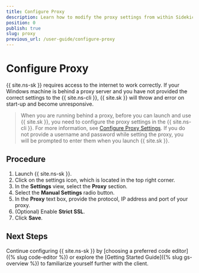 ```yaml
---
title: Configure Proxy
description: Learn how to modify the proxy settings from within Sidekick
position: 0
publish: true
slug: proxy
previous_url: /user-guide/configure-proxy
---
```


# Configure Proxy

{{ site.ns-sk }} requires access to the internet to work correctly. If your Windows machine is behind a proxy server and you have not provided the correct settings to the {{ site.ns-cli }}, {{ site.sk }} will throw and error on start-up and become unresponsive. 

> When you are running behind a proxy, before you can launch and use {{ site.sk }}, you need to configure the proxy settings in the {{ site.ns-cli }}. For more information, see [Configure Proxy Settings](https://github.com/NativeScript/nativescript-cli#configure-proxy-settings). If you do not provide a username and password while setting the proxy, you will be prompted to enter them when you launch {{ site.sk }}.

## Procedure

1. Launch {{ site.ns-sk }}.
1. Click on the settings icon, which is located in the top right corner.
1. In the **Settings** view, select the **Proxy** section.
1. Select the **Manual Settings** radio button.
1. In the **Proxy** text box, provide the protocol, IP address and port of your proxy.
1. (Optional) Enable **Strict SSL**. 
1. Click **Save**.

## Next Steps

Continue configuring {{ site.ns-sk }} by [choosing a preferred code editor]({% slug code-editor %}) or explore the [Getting Started Guide]({% slug gs-overview %}) to familiarize yourself further with the client.
